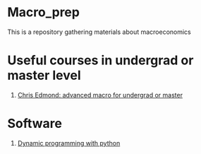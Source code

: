 # Macro_prep
This is a repository gathering materials about macroeconomics

# Useful courses in undergrad or master level
1. [Chris Edmond: advanced macro for undergrad or master](http://www.chrisedmond.net/hons2019.html)

# Software
1. [Dynamic programming with python](https://dp.quantecon.org/)
